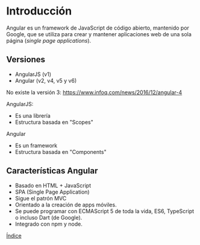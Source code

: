 # Introducción

Angular es un framework de JavaScript de código abierto, mantenido por Google, que se utiliza para crear y mantener aplicaciones web de una sola página (*single page applications*).

## Versiones

- AngularJS (v1)
- Angular (v2, v4, v5 y v6)

No existe la versión 3: https://www.infoq.com/news/2016/12/angular-4

AngularJS:
- Es una librería
- Estructura basada en "Scopes"

Angular
- Es un framework
- Estructura basada en "Components"

## Características Angular

- Basado en HTML + JavaScript
- SPA (Single Page Application)
- Sigue el patrón MVC
- Orientado a la creación de apps móviles.
- Se puede programar con ECMAScript 5 de toda la vida, ES6, TypeScript o incluso Dart (de Google).
- Integrado con npm y node.


[Índice](index.md)
